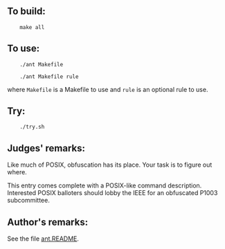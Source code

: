## To build:

```<!---sh-->
    make all
```


## To use:

```<!---sh-->
    ./ant Makefile

    ./ant Makefile rule
```

where `Makefile` is a Makefile to use and `rule` is an optional rule to use.


## Try:

```<!---sh-->
    ./try.sh
```


## Judges' remarks:

Like much of POSIX, obfuscation has its place.  Your task is to
figure out where.

This entry comes complete with a POSIX-like command description.
Interested POSIX balloters should lobby the IEEE for an obfuscated
P1003 subcommittee.


## Author's remarks:

See the file [ant.README](ant.README).


<!--

    Copyright © 1984-2024 by Landon Curt Noll. All Rights Reserved.

    You are free to share and adapt this file under the terms of this license:

	Creative Commons Attribution-ShareAlike 4.0 International (CC BY-SA 4.0)

    For more information, see:

	https://creativecommons.org/licenses/by-sa/4.0/

-->
